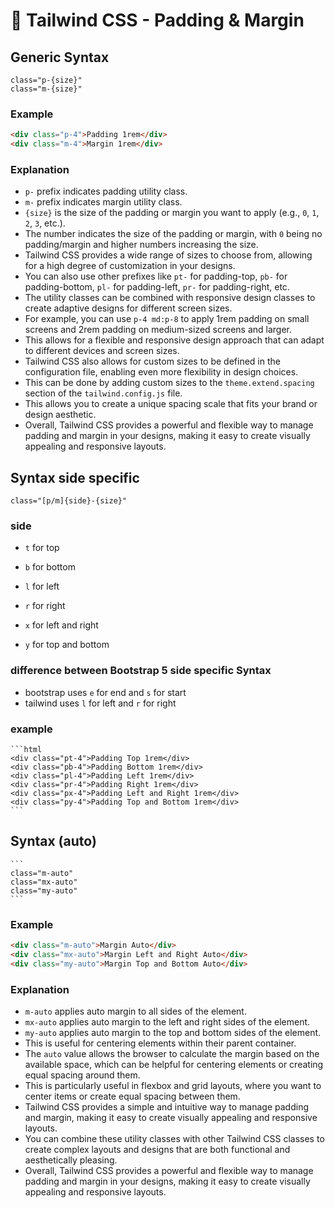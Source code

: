 # 📏 Tailwind CSS - Padding & Margin

## Generic Syntax

```
class="p-{size}"
class="m-{size}"
```

### Example

```html
<div class="p-4">Padding 1rem</div>
<div class="m-4">Margin 1rem</div>
```

### Explanation

- `p-` prefix indicates padding utility class.
- `m-` prefix indicates margin utility class.
- `{size}` is the size of the padding or margin you want to apply (e.g., `0`, `1`, `2`, `3`, etc.).
- The number indicates the size of the padding or margin, with `0` being no padding/margin and higher numbers increasing the size.
- Tailwind CSS provides a wide range of sizes to choose from, allowing for a high degree of customization in your designs.
- You can also use other prefixes like `pt-` for padding-top, `pb-` for padding-bottom, `pl-` for padding-left, `pr-` for padding-right, etc.
- The utility classes can be combined with responsive design classes to create adaptive designs for different screen sizes.
- For example, you can use `p-4 md:p-8` to apply 1rem padding on small screens and 2rem padding on medium-sized screens and larger.
- This allows for a flexible and responsive design approach that can adapt to different devices and screen sizes.
- Tailwind CSS also allows for custom sizes to be defined in the configuration file, enabling even more flexibility in design choices.
- This can be done by adding custom sizes to the `theme.extend.spacing` section of the `tailwind.config.js` file.
- This allows you to create a unique spacing scale that fits your brand or design aesthetic.
- Overall, Tailwind CSS provides a powerful and flexible way to manage padding and margin in your designs, making it easy to create visually appealing and responsive layouts.

## Syntax side specific

```
class="[p/m]{side}-{size}"
```

### side

- `t` for top
- `b` for bottom
- `l` for left
- `r` for right

- `x` for left and right
- `y` for top and bottom

### difference between Bootstrap 5 side specific Syntax

- bootstrap uses `e` for end and `s` for start
- tailwind uses `l` for left and `r` for right

### example

    ```html
    <div class="pt-4">Padding Top 1rem</div>
    <div class="pb-4">Padding Bottom 1rem</div>
    <div class="pl-4">Padding Left 1rem</div>
    <div class="pr-4">Padding Right 1rem</div>
    <div class="px-4">Padding Left and Right 1rem</div>
    <div class="py-4">Padding Top and Bottom 1rem</div>
    ```

## Syntax (auto)

    ```
    class="m-auto"
    class="mx-auto"
    class="my-auto"
    ```

### Example

```html
<div class="m-auto">Margin Auto</div>
<div class="mx-auto">Margin Left and Right Auto</div>
<div class="my-auto">Margin Top and Bottom Auto</div>
```

### Explanation

- `m-auto` applies auto margin to all sides of the element.
- `mx-auto` applies auto margin to the left and right sides of the element.
- `my-auto` applies auto margin to the top and bottom sides of the element.
- This is useful for centering elements within their parent container.
- The `auto` value allows the browser to calculate the margin based on the available space, which can be helpful for centering elements or creating equal spacing around them.
- This is particularly useful in flexbox and grid layouts, where you want to center items or create equal spacing between them.
- Tailwind CSS provides a simple and intuitive way to manage padding and margin, making it easy to create visually appealing and responsive layouts.
- You can combine these utility classes with other Tailwind CSS classes to create complex layouts and designs that are both functional and aesthetically pleasing.
- Overall, Tailwind CSS provides a powerful and flexible way to manage padding and margin in your designs, making it easy to create visually appealing and responsive layouts.
